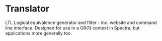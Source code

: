 # Translator
LTL Logical equivalence generator and filter - inc. website and command line interface.
Designed for use in a GR(1) context in Spectra, but applications more generally too.